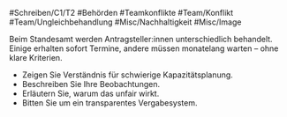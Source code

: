 #Schreiben/C1/T2 #Behörden #Teamkonflikte
#Team/Konflikt #Team/Ungleichbehandlung #Misc/Nachhaltigkeit #Misc/Image


Beim Standesamt werden Antragsteller:innen unterschiedlich behandelt. Einige erhalten sofort Termine, andere müssen monatelang warten – ohne klare Kriterien.
- Zeigen Sie Verständnis für schwierige Kapazitätsplanung.
- Beschreiben Sie Ihre Beobachtungen.
- Erläutern Sie, warum das unfair wirkt.
- Bitten Sie um ein transparentes Vergabesystem.
